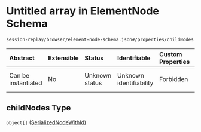 # Untitled array in ElementNode Schema

```txt
session-replay/browser/element-node-schema.json#/properties/childNodes
```



| Abstract            | Extensible | Status         | Identifiable            | Custom Properties | Additional Properties | Access Restrictions | Defined In                                                                                                  |
| :------------------ | :--------- | :------------- | :---------------------- | :---------------- | :-------------------- | :------------------ | :---------------------------------------------------------------------------------------------------------- |
| Can be instantiated | No         | Unknown status | Unknown identifiability | Forbidden         | Allowed               | none                | [element-node-schema.json\*](../out/session-replay/browser/element-node-schema.json "open original schema") |

## childNodes Type

`object[]` ([SerializedNodeWithId](serialized-node-with-id-schema.md))
